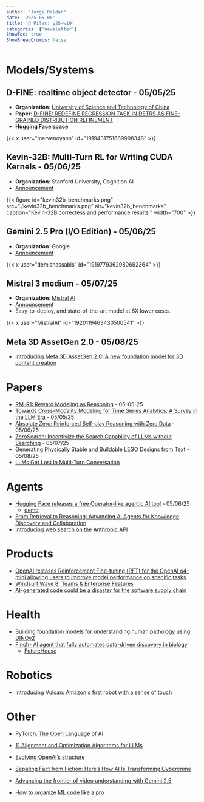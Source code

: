 ```yaml
---
author: "Jorge Roldan"
date: '2025-05-05'
title: '🔋 Pilas: y25-w19'
categories: ['newsletter']
ShowToc: true
ShowBreadCrumbs: false
---
```


# Models/Systems
## D-FINE: realtime object detector - 05/05/25
- **Organization**: [University of Science and Technology of China](https://en.ustc.edu.cn/)
- **Paper**: [D-FINE: REDEFINE REGRESSION TASK IN DETRS AS
FINE-GRAINED DISTRIBUTION REFINEMENT](https://arxiv.org/pdf/2410.13842)
- [**Hugging Face space**](https://huggingface.co/collections/ustc-community/d-fine-68109b427cbe6ee36b4e7352)

{{< x user="mervenoyann" id="1919431751689998348" >}}

## Kevin-32B: Multi-Turn RL for Writing CUDA Kernels  - 05/06/25
- **Organization**: Stanford University, Cognition AI
- [Announcement](https://cognition.ai/blog/kevin-32b)

{{< figure id="kevin32b_benchmarks.png" src="./kevin32b_benchmarks.png" alt="kevin32b_benchmarks" caption="Kevin-32B correctess and performance results " width="700"  >}}

## Gemini 2.5 Pro (I/O Edition) - 05/06/25
- **Organization**: Google
- [Announcement](https://blog.google/products/gemini/gemini-2-5-pro-updates/)

{{< x user="demishassabis" id="1919779362980692364" >}}

## Mistral 3 medium - 05/07/25
-  **Organization**: [Mistral AI](https://mistral.ai/)
-  [Announcement](https://mistral.ai/news/mistral-medium-3)
-  Easy-to-deploy, and state-of-the-art model at 8X lower costs.

{{< x user="MistralAI" id="1920119463430500541" >}}

## Meta 3D AssetGen 2.0 - 05/08/25
- [Introducing Meta 3D AssetGen 2.0: A new foundation model for 3D content creation](https://developers.meta.com/horizon/blog/AssetGen2?utm_source=tldrai)


# Papers
- [RM-R1: Reward Modeling as Reasoning](https://arxiv.org/abs/2505.02387) - 05-05-25
- [Towards Cross-Modality Modeling for Time Series Analytics: A Survey in the LLM Era](https://arxiv.org/abs/2505.02583) - 05/05/25
- [Absolute Zero: Reinforced Self-play Reasoning with Zero Data](https://arxiv.org/abs/2505.03335) - 05/06/25
- [ZeroSearch: Incentivize the Search Capability of LLMs without Searching](https://arxiv.org/abs/2505.04588) - 05/07/25
- [Generating Physically Stable and Buildable LEGO Designs from Text](https://arxiv.org/abs/2505.05469) - 05/08/25
- [LLMs Get Lost In Multi-Turn Conversation](https://arxiv.org/abs/2505.06120)

# Agents
-  [Hugging Face releases a free Operator-like agentic AI tool](https://techcrunch.com/2025/05/06/hugging-face-releases-a-free-operator-like-agentic-ai-tool/) - 05/06/25
   -  [demo](https://huggingface.co/spaces/smolagents/computer-agent)
- [From Retrieval to Reasoning: Advancing AI Agents for Knowledge Discovery and Collaboration](http://i.stanford.edu/~jure/pub/talks2/leskovec-relational-www_keynote-apr25v2.pdf)
- [Introducing web search on the Anthropic API](https://www.anthropic.com/news/web-search-api)

# Products
- [OpenAI releases Reinforcement Fine-tuning (RFT) for the OpenAI o4-mini allowing users to improve model performance on specific tasks](https://platform.openai.com/docs/guides/rft-use-cases)
- [Windsurf Wave 8: Teams & Enterprise Features](https://windsurf.com/blog/windsurf-wave-8-teams-and-enterprise)
- [AI-generated code could be a disaster for the software supply chain](https://arstechnica.com/security/2025/04/ai-generated-code-could-be-a-disaster-for-the-software-supply-chain-heres-why/)

# Health
- [Building foundation models for understanding human pathology using DINOv2](https://ai.meta.com/blog/mahmood-lab-human-pathology-dinov2/)
- [Finch- AI agent that fully automates data-driven discovery in biology](https://x.com/SGRodriques/status/1919771744216482105)
   - [FutureHouse](https://www.futurehouse.org/)

# Robotics
- [Introducing Vulcan: Amazon's first robot with a sense of touch](https://www.aboutamazon.com/news/operations/amazon-vulcan-robot-pick-stow-touch)

# Other
- [PyTorch: The Open Language of AI](https://pytorch.org/blog/pytorch-the-open-language-of-ai/)
- [11 Alignment and Optimization Algorithms for LLMs](https://huggingface.co/posts/Kseniase/849940009274643)
- [Evolving OpenAI’s structure](https://openai.com/index/evolving-our-structure/)
 - [Sepating Fact from Fiction: Here’s How AI Is Transforming Cybercrime](https://www.fortinet.com/blog/industry-trends/separating-fact-from-fiction-how-ai-is-transforming-cybercrime)
- [Advancing the frontier of video understanding with Gemini 2.5](https://developers.googleblog.com/en/gemini-2-5-video-understanding/?utm_source=tldrai)

- [How to organize ML code like a pro](https://x.com/paulabartabajo_/status/1922532915461681390)
